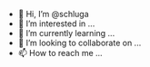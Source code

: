 - 👋 Hi, I’m @schluga
- 👀 I’m interested in ...
- 🌱 I’m currently learning ...
- 💞️ I’m looking to collaborate on ...
- 📫 How to reach me ...

<!---
schluga/schluga is a ✨ special ✨ repository because its `README.md` (this file) appears on your GitHub profile.
You can click the Preview link to take a look at your changes.
--->
